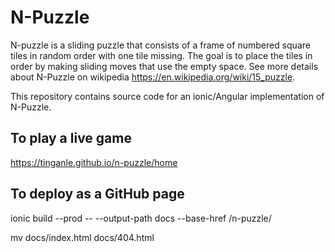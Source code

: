 # N-Puzzle

N-puzzle is a sliding puzzle that consists of a frame of numbered square tiles in random order with one tile missing. The goal is to place the tiles in order by making sliding moves that use the empty space.  See more details about N-Puzzle on wikipedia https://en.wikipedia.org/wiki/15_puzzle.   

This repository contains source code for an ionic/Angular implementation of N-Puzzle. 

## To play a live game
https://tinganle.github.io/n-puzzle/home

## To deploy as a GitHub page

ionic build --prod  -- --output-path docs --base-href /n-puzzle/ 

mv docs/index.html docs/404.html
